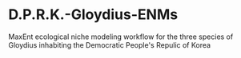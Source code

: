 # D.P.R.K.-Gloydius-ENMs
MaxEnt ecological niche modeling workflow for the three species of Gloydius inhabiting the Democratic People's Repulic of Korea

